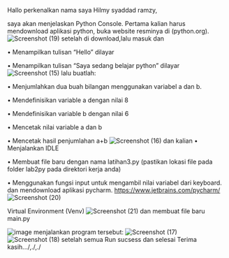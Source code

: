Hallo perkenalkan nama saya Hilmy syaddad ramzy,


saya akan menjelaskan Python Console.
Pertama kalian harus mendownload aplikasi python, buka website resminya di (python.org). ![Screenshot (19)](https://user-images.githubusercontent.com/115677769/197773788-7a127b92-68b7-4830-8d3c-a99fd48cb07a.png)
setelah di download,lalu masuk dan 

• Menampilkan tulisan “Hello” dilayar

• Menampilkan tulisan “Saya sedang belajar python” dilayar ![Screenshot (15)](https://user-images.githubusercontent.com/115677769/197774837-53146079-3b09-447a-b766-4b35c3f01a0c.png)
lalu buatlah:

• Menjumlahkan dua buah bilangan menggunakan variabel a dan b.

• Mendefinisikan variable a dengan nilai 8

• Mendefinisikan variable b dengan nilai 6

• Mencetak nilai variable a dan b

• Mencetak hasil penjumlahan a+b ![Screenshot (16)](https://user-images.githubusercontent.com/115677769/197775445-ed022c9e-79d2-4f80-8c03-7c46efde00f0.png)
dan kalian • Menjalankan IDLE

• Membuat file baru dengan nama latihan3.py (pastikan lokasi file
pada folder lab2py pada direktori kerja anda)

• Menggunakan fungsi input untuk mengambil nilai variabel dari
keyboard.
dan mendownload aplikasi pycharm. https://www.jetbrains.com/pycharm/
![Screenshot (20)](https://user-images.githubusercontent.com/115677769/197776386-15ee2402-cda5-4ed7-9cfe-9637493e54c5.png)

Virtual
Environment
(Venv)
![Screenshot (21)](https://user-images.githubusercontent.com/115677769/197777122-19210e16-e2e0-4bf2-8ec8-c445dd93fcce.png)
dan membuat file baru main.py

![image](https://user-images.githubusercontent.com/115677769/197777360-8b99dfb1-81a5-466a-9114-035f4bca3189.png)
menjalankan program tersebut: ![Screenshot (17)](https://user-images.githubusercontent.com/115677769/197777705-8ac9c1ea-c6ca-4f33-8716-5673a522f325.png)
![Screenshot (18)](https://user-images.githubusercontent.com/115677769/197777735-3f164c26-4dd4-4fcc-90da-5d55665cf9f0.png)
setelah semua Run sucsess dan selesai 
Terima kasih.../,./,./


